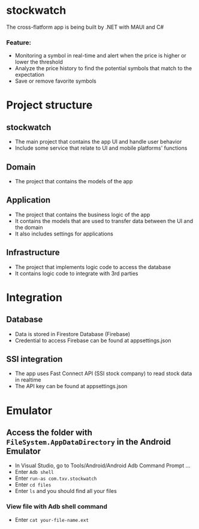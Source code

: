 # stockwatch
The cross-flatform app is being built by .NET with MAUI and C#

### Feature:
- Monitoring a symbol in real-time and alert when the price is higher or lower the threshold
- Analyze the price history to find the potential symbols that match to the expectation
- Save or remove favorite symbols

# Project structure
## stockwatch
- The main project that contains the app UI and handle user behavior
- Include some service that relate to UI and mobile platforms' functions

## Domain
- The project that contains the models of the app

## Application
- The project that contains the business logic of the app
- It contains the models that are used to transfer data between the UI and the domain
- It also includes settings for applications

## Infrastructure
- The project that implements logic code to access the database
- It contains logic code to integrate with 3rd parties

# Integration

## Database
- Data is stored in Firestore Database (Firebase)
- Credential to access Firebase can be found at appsettings.json

## SSI integration
- The app uses Fast Connect API (SSI stock company) to read stock data in realtime
- The API key can be found at appsettings.json

# Emulator

## Access the folder with `FileSystem.AppDataDirectory` in the Android Emulator
- In Visual Studio, go to Tools/Android/Android Adb Command Prompt ...
- Enter `Adb shell`
- Enter `run-as com.txv.stockwatch`
- Enter `cd files`
- Enter `ls` and you should find all your files

### View file with Adb shell command
- Enter `cat your-file-name.ext`